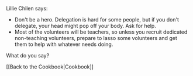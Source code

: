 Lillie Chilen says:
* Don't be a hero. Delegation is hard for some people, but if you don't delegate, your head might pop off your body. Ask for help.
* Most of the volunteers will be teachers, so unless you recruit dedicated non-teaching volunteers, prepare to lasso some volunteers and get them to help with whatever needs doing. 

What do you say?

[[Back to the Cookbook|Cookbook]]